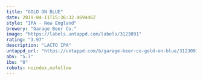 ```yaml
---
title: "GOLD ON BLUE"
date: 2019-04-11T15:36:32.469446Z
style: "IPA - New England"
brewery: "Garage Beer Co."
image: "https://labels.untappd.com/labels/3123091"
rating: "3.97"
description: "LACTO IPA"
untappd_url: "https://untappd.com/b/garage-beer-co-gold-on-blue/3123091"
abv: "5.7"
ibu: "0"
robots: noindex,nofollow
---
```

